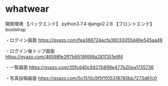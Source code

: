 # whatwear
開発環境
【バックエンド】
python3.7.4
django2.2.6
【フロントエンド】
bootstrap

・ログイン画面
https://gyazo.com/fea366724acfa36033055d46e545aa49

・ログイン後トップ画面
https://gyazo.com/46598fe2ff7b9519f499a281f351e9f4

・一覧画面
https://gyazo.com/30fcd40c9427b898e477b20ea1735736

・写真投稿画面
https://gyazo.com/5c1510c9f5f1f05318780bb7273d61c0
